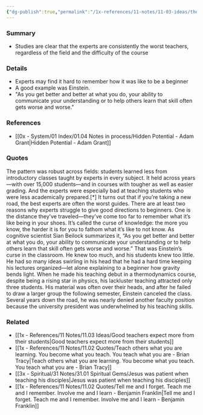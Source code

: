 ```yaml
---
{"dg-publish":true,"permalink":"/1x-references/11-notes/11-03-ideas/the-most-expert-are-the-worst-teachers/","title":"The most expert are the worst teachers","created":"2024-06-05T22:56:35.882+03:00","updated":"2024-06-05T22:56:35.882+03:00"}
---
```



### Summary
- Studies are clear that the experts are consistently the worst teachers, regardless of the field and the difficulty of the course

### Details
- Experts may find it hard to remember how it was like to be a beginner
- A good example was Einstein.
- "As you get better and better at what you do, your ability to communicate your understanding or to help others learn that skill often gets worse and worse."

### References
- [[0x - System/01 Index/01.04 Notes in process/Hidden Potential - Adam Grant\|Hidden Potential - Adam Grant]]

### Quotes
The pattern was robust across fields: students learned less from introductory classes taught by experts in every subject. It held across years —with over 15,000 students—and in courses with tougher as well as easier grading. And the experts were especially bad at teaching students who were less academically prepared.[*] It turns out that if you’re taking a new road, the best experts are often the worst guides. There are at least two reasons why experts struggle to give good directions to beginners. One is the distance they’ve traveled—they’ve come too far to remember what it’s like being in your shoes. It’s called the curse of knowledge: the more you know, the harder it is for you to fathom what it’s like to not know. As cognitive scientist Sian Beilock summarizes it, “As you get better and better at what you do, your ability to communicate your understanding or to help others learn that skill often gets worse and worse.” That was Einstein’s curse in the classroom. He knew too much, and his students knew too little. He had so many ideas swirling in his head that he had a hard time keeping his lectures organized—let alone explaining to a beginner how gravity bends light. When he made his teaching debut in a thermodynamics course, despite being a rising star in physics, his lackluster teaching attracted only three students. His material was often over their heads, and after he failed to draw a larger group the following semester, Einstein canceled the class. Several years down the road, he was nearly denied another faculty position because the university president was underwhelmed by his teaching skills.

### Related
- [[1x - References/11 Notes/11.03 Ideas/Good teachers expect more from their students\|Good teachers expect more from their students]]
- [[1x - References/11 Notes/11.02 Quotes/Teach others what you are learning. You become what you teach. You teach what you are - Brian Tracy\|Teach others what you are learning. You become what you teach. You teach what you are - Brian Tracy]]
- [[3x - Spiritual/31 Notes/31.01 Spiritual Gems/Jesus was patient when teaching his disciples\|Jesus was patient when teaching his disciples]]
- [[1x - References/11 Notes/11.02 Quotes/Tell me and I forget. Teach me and I remember. Involve me and I learn - Benjamin Franklin\|Tell me and I forget. Teach me and I remember. Involve me and I learn - Benjamin Franklin]]